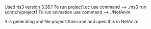 Used ns3 version 3.36.1
To run project1.cc use command --> ./ns3 run scratch/project1
To run animation use command --> ./NetAnim

It is generating xml file project1Anim.xml and open this in NetAnim

